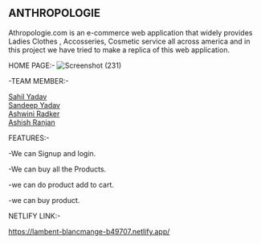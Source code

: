 ## ANTHROPOLOGIE

Athropologie.com is an e-commerce web application that widely provides Ladies Clothes , Accosseries, Cosmetic service all across america 
and in this project we have tried to make a replica of this web application.


HOME PAGE:-
![Screenshot (231)](https://user-images.githubusercontent.com/103120032/214495971-72b57be6-7996-40d0-be1d-eefda3f62418.png)



-TEAM MEMBER:-

<a href="https://github.com/iamsahilydv">Sahil Yadav</a>
 <br>
 <a href="https://github.com/Sandeepyadav14">Sandeep Yadav</a>
 <br>
 <a href="https://github.com/ashwiniradkar123">Ashwini Radker</a>
 <br>
 <a href="https://github.com/Ashishbadpisay">Ashish Ranjan</a>


FEATURES:-


-We can Signup and login.

-We can buy all the Products.

-we can do product add to cart.

-we can buy product.

NETLIFY LINK:-

https://lambent-blancmange-b49707.netlify.app/
